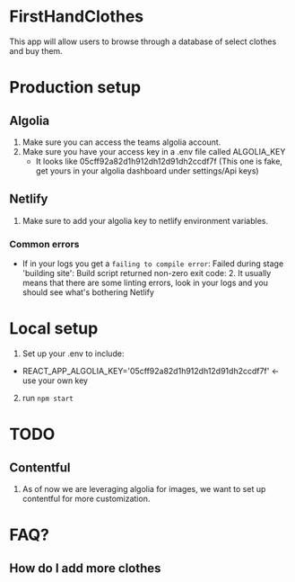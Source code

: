 # FirstHandClothes
 This app will allow users to browse through a database of select clothes and buy them.

# Production setup
## Algolia
1. Make sure you can access the teams algolia account.
2. Make sure you have your access key in a .env file called ALGOLIA_KEY
    * It looks like 05cff92a82d1h912dh12d91dh2ccdf7f (This one is fake, get yours in your algolia dashboard under settings/Api keys)

## Netlify
1. Make sure to add your algolia key to netlify environment variables.

### Common errors  
* If in your logs you get a `failing to compile error`: Failed during stage 'building site': Build script returned non-zero exit code: 2.
    It usually means that there are some linting errors, look in your logs and you should see what's bothering Netlify


# Local setup
1. Set up your .env to include:
 * REACT_APP_ALGOLIA_KEY='05cff92a82d1h912dh12d91dh2ccdf7f' <- use your own key
2. run `npm start` 



# TODO 
## Contentful
1. As of now we are leveraging algolia for images, we want to set up contentful for more customization.

# FAQ?
## How do I add more clothes